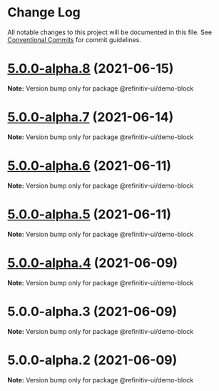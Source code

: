 # Change Log

All notable changes to this project will be documented in this file.
See [Conventional Commits](https://conventionalcommits.org) for commit guidelines.

# [5.0.0-alpha.8](https://git.sami.int.thomsonreuters.com/elf/refinitiv-ui/compare/@refinitiv-ui/demo-block@5.0.0-alpha.7...@refinitiv-ui/demo-block@5.0.0-alpha.8) (2021-06-15)

**Note:** Version bump only for package @refinitiv-ui/demo-block





# [5.0.0-alpha.7](https://git.sami.int.thomsonreuters.com/elf/refinitiv-ui/compare/@refinitiv-ui/demo-block@5.0.0-alpha.6...@refinitiv-ui/demo-block@5.0.0-alpha.7) (2021-06-14)

**Note:** Version bump only for package @refinitiv-ui/demo-block





# [5.0.0-alpha.6](https://git.sami.int.thomsonreuters.com/elf/refinitiv-ui/compare/@refinitiv-ui/demo-block@5.0.0-alpha.5...@refinitiv-ui/demo-block@5.0.0-alpha.6) (2021-06-11)

**Note:** Version bump only for package @refinitiv-ui/demo-block





# [5.0.0-alpha.5](https://git.sami.int.thomsonreuters.com/elf/refinitiv-ui/compare/@refinitiv-ui/demo-block@5.0.0-alpha.4...@refinitiv-ui/demo-block@5.0.0-alpha.5) (2021-06-11)

**Note:** Version bump only for package @refinitiv-ui/demo-block





# [5.0.0-alpha.4](https://git.sami.int.thomsonreuters.com/elf/refinitiv-ui/compare/@refinitiv-ui/demo-block@5.0.0-alpha.3...@refinitiv-ui/demo-block@5.0.0-alpha.4) (2021-06-09)

**Note:** Version bump only for package @refinitiv-ui/demo-block





# 5.0.0-alpha.3 (2021-06-09)

**Note:** Version bump only for package @refinitiv-ui/demo-block





# 5.0.0-alpha.2 (2021-06-09)

**Note:** Version bump only for package @refinitiv-ui/demo-block

